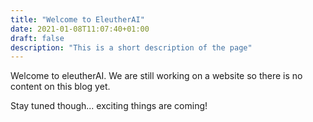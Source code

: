 ```yaml
---
title: "Welcome to EleutherAI"
date: 2021-01-08T11:07:40+01:00
draft: false
description: "This is a short description of the page"
---
```


Welcome to eleutherAI. We are still working on a website so there is no content on this blog yet.

Stay tuned though... exciting things are coming!
